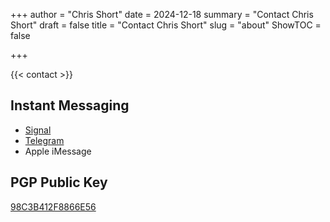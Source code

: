 +++
author = "Chris Short"
date = 2024-12-18
summary = "Contact Chris Short"
draft = false
title = "Contact Chris Short"
slug = "about"
ShowTOC = false

+++

{{< contact >}}

## Instant Messaging

* [Signal](https://signal.me/#eu/u5Q8-Afgdo9Ytu46c53tpUAbEHOfI2PlrGcQSdg-FkzBR43NajFPFrReCg95icba)
* [Telegram](https://t.me/ChrisShort)
* Apple iMessage

## PGP Public Key

[98C3B412F8866E56](https://keys.openpgp.org/search?q=98C3B412F8866E56)
